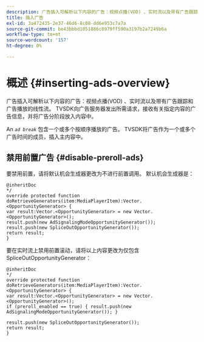 ```yaml
---
description: 广告插入可解析以下内容的广告：视频点播(VOD) 、实时流以及带有广告跟踪和广告播放的线性流。 TVSDK向广告服务器发出所需请求，接收有关指定内容的广告信息，并将广告分阶段放入内容中。
title: 插入广告
exl-id: 3a472435-2e37-46d6-8c08-dd6e953c7a7a
source-git-commit: be43bbbd1051886c8979ff590a3197b2a7249b6a
workflow-type: tm+mt
source-wordcount: '157'
ht-degree: 0%

---
```


# 概述 {#inserting-ads-overview}

广告插入可解析以下内容的广告：视频点播(VOD) 、实时流以及带有广告跟踪和广告播放的线性流。 TVSDK向广告服务器发出所需请求，接收有关指定内容的广告信息，并将广告分阶段放入内容中。

An *`ad break`* 包含一个或多个按顺序播放的广告。 TVSDK将广告作为一个或多个广告时间的成员，插入主内容中。

## 禁用前置广告 {#disable-preroll-ads}

要禁用前置，请将默认机会生成器更改为不进行前置调用。 默认机会生成器是：

```
@inheritDoc 
*/ 
override protected function doRetrieveGenerators(item:MediaPlayerItem):Vector.<OpportunityGenerator> { 
var result:Vector.<OpportunityGenerator> = new Vector.<OpportunityGenerator>(); 
result.push(new AdSignalingModeOpportunityGenerator()); 
result.push(new SpliceOutOpportunityGenerator()); 
return result; 
}
```

要在实时流上禁用前置滚动，请将以上内容更改为仅包含SpliceOutOpportunityGenerator：

```
@inheritDoc 
*/ 
override protected function doRetrieveGenerators(item:MediaPlayerItem):Vector.<OpportunityGenerator> { 
var result:Vector.<OpportunityGenerator> = new Vector.<OpportunityGenerator>(); 
if (preroll_enabled == true) { result.push(new AdSignalingModeOpportunityGenerator()); } 
 
result.push(new SpliceOutOpportunityGenerator()); 
return result; 
}
```
